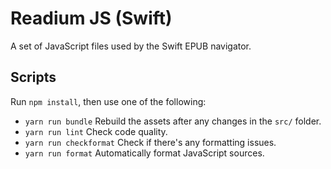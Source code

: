 # Readium JS (Swift)

A set of JavaScript files used by the Swift EPUB navigator.

## Scripts

Run `npm install`, then use one of the following:

* `yarn run bundle` Rebuild the assets after any changes in the `src/` folder.
* `yarn run lint` Check code quality.
* `yarn run checkformat` Check if there's any formatting issues.
* `yarn run format` Automatically format JavaScript sources.
